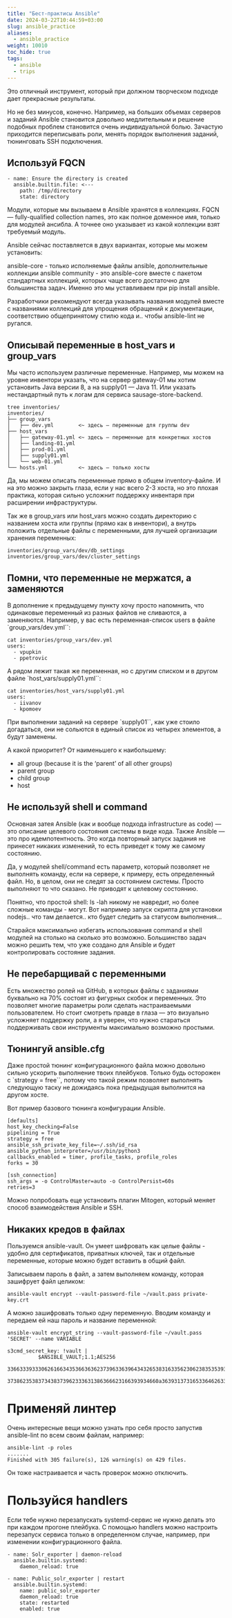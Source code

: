 ```yaml
---
title: "Бест-практисы Ansible"
date: 2024-03-22T10:44:59+03:00
slug: ansible_practice
aliases:
  - ansible_practice
weight: 10010
toc_hide: true
tags:
  - ansible
  - trips
---
```


Это отличный инструмент, который при должном творческом подходе дает прекрасные результаты.

Но не без минусов, конечно. Например, на больших объемах серверов и заданий Ansible становится довольно медлительным и решение подобных проблем становится очень индивидуальной болью. Зачастую приходится переписывать роли, менять порядок выполнения заданий, тюнинговать SSH подключения.

## Используй FQCN

```
- name: Ensure the directory is created
  ansible.builtin.file: <---
    path: /tmp/directory
    state: directory
```
Модули, которые мы вызываем в Ansible хранятся в коллекциях. FQCN — fully-qualified collection names, это как полное доменное имя, только для модулей ансибла. А точнее оно указывает из какой коллекции взят требуемый модуль.

Ansible сейчас поставляется в двух вариантах, которые мы можем установить:

ansible-core - только исполняемые файлы ansible, дополнительные коллекции ansible community - это ansible-core вместе с пакетом стандартных коллекций, которых чаще всего достаточно для большинства задач. Именно это мы уставливаем при pip install ansible.

Разработчики рекомендуют всегда указывать названия модулей вместе с названиями коллекций для упрощения обращений к документации, соответствию общепринятому стилю кода и.. чтобы ansible-lint не ругался.

## Описывай переменные в host_vars и group_vars

Мы часто используем различные переменные. Например, мы можем на уровне инвентори указать, что на сервер gateway-01 мы хотим установить Java версии 8, а на supply01 — Java 11. Или указать нестандартный путь к логам для сервиса sausage-store-backend.
```
tree inventories/
inventories/
├── group_vars
│   ├── dev.yml        <~ здесь — переменные для группы dev
├── host_vars
│   ├── gateway-01.yml <~ здесь — переменные для конкретных хостов
│   ├── landing-01.yml
│   ├── prod-01.yml
│   ├── supply01.yml
│   └── web-01.yml
└── hosts.yml          <~ здесь — только хосты
```
Да, мы можем описать переменные прямо в общем inventory-файле. И на это можно закрыть глаза, если у нас всего 2-3 хоста, но это плохая практика, которая сильно усложнит поддержку инвентаря при расширении инфраструктуры.

Так же в group_vars или host_vars можно создать директорию с названием хоста или группы (прямо как в инвентори), а внутрь положить отдельные файлы с переменными, для лучшей организации хранения переменных:
```
inventories/group_vars/dev/db_settings
inventories/group_vars/dev/cluster_settings
```

## Помни, что переменные не мержатся, а заменяются

В дополнение к предыдущему пункту хочу просто напомнить, что одинаковые переменный из разных файлов не сливаются, а заменяются. Например, у вас есть переменная-список users в файле `group_vars/dev.yml``:
```
cat inventories/group_vars/dev.yml
users:
  - vpupkin
  - ppetrovic
```
А рядом лежит такая же переменная, но с другим списком и в другом файле `host_vars/supply01.yml``:
```
cat inventories/host_vars/supply01.yml
users:
  - iivanov
  - kpomoev
```
При выполнении заданий на сервере `supply01``, как уже стоило догадаться, они не сольются в единый список из четырех элементов, а будут заменены.

А какой приоритет? От наименьшего к наибольшему:

- all group (because it is the ‘parent’ of all other groups)
- parent group
- child group
- host

## Не используй shell и command

Основная затея Ansible (как и вообще подхода infrastructure as code) — это описание целевого состояния системы в виде кода. Также Ansible — это про идемпотентность. Это когда повторный запуск задания не принесет никаких изменений, то есть приведет к тому же самому состоянию.

Да, у модулей shell/command есть параметр, который позволяет не выполнять команду, если на сервере, к примеру, есть определенный файл. Но, в целом, они не следят за состоянием системы. Просто выполняют то что сказано. Не приводят к целевому состоянию.

Понятно, что простой shell: ls -lah никому не навредит, но более сложные команды - могут. Вот например запуск скрипта для установки nodejs.. что там делается.. кто будет следить за статусом выполнения…

Старайся максимально избегать использования command и shell модулей на столько на сколько это возможно. Большинство задач можно решить тем, что уже создано для Ansible и будет контролировать состояние задания.

## Не перебарщивай с переменными

Есть множество ролей на GitHub, в которых файлы с заданиями буквально на 70% состоят из фигурных скобок и переменных. Это позволяет многие параметры роли сделать настраиваемыми пользователем. Но стоит смотреть правде в глаза — это визуально усложняет поддержку роли, а я уверен, что нужно стараться поддерживать свои инструменты максимально возможно простыми.

## Тюнингуй ansible.cfg

Даже простой тюнинг конфигурационного файла можно довольно сильно ускорить выполнение твоих плейбуков. Только будь осторожен с `strategy = free``, потому что такой режим позволяет выполнять следующую таску не дожидаясь пока предыдущая выполнится на другом хосте.

Вот пример базового тюнинга конфигурации Ansible.
```
[defaults]
host_key_checking=False
pipelining = True
strategy = free
ansible_ssh_private_key_file=~/.ssh/id_rsa
ansible_python_interpreter=/usr/bin/python3
callbacks_enabled = timer, profile_tasks, profile_roles
forks = 30

[ssh_connection]
ssh_args = -o ControlMaster=auto -o ControlPersist=60s
retries=3
```
Можно попробовать еще установить плагин Mitogen, который меняет способ взаимодействия Ansible и SSH.

## Никаких кредов в файлах

Пользуемся ansible-vault. Он умеет шифровать как целые файлы - удобно для сертификатов, приватных ключей, так и отдельные переменные, которые можно будет вставить в общий файл.

Записываем пароль в файл, а затем выполняем команду, которая зашифрует файл целиком:
```
ansible-vault encrypt --vault-password-file ~/vault.pass private-key.crt
```

А можно зашифровать только одну переменную. Вводим команду и передаем ей наш пароль и название переменной:
```
ansible-vault encrypt_string --vault-password-file ~/vault.pass 'SECRET' --name VARIABLE
```
```
s3cmd_secret_key: !vault |
          $ANSIBLE_VAULT;1.1;AES256
          33663339333062616634353663636237396336396434326538316335623062383535393736643937
          3738623538373438373962333631386366623166393934660a363931373165336462633361373835
```
# Применяй линтер

Очень интересные вещи можно узнать про себя просто запустив ansible-lint по всем своим файлам, например:
```
ansible-lint -p roles
.......
Finished with 305 failure(s), 126 warning(s) on 429 files.
```
Он тоже настраивается и часть проверок можно отключить.

# Пользуйся handlers

Если тебе нужно перезапускать systemd-сервис не нужно делать это при каждом прогоне плейбука. С помощью handlers можно настроить перезапуск сервиса только в определенном случае, например, при изменении конфигурационного файла.
```
- name: Solr_exporter | daemon-reload
  ansible.builtin.systemd:
    daemon_reload: true

- name: Public_solr_exporter | restart
  ansible.builtin.systemd:
    name: public_solr_exporter
    daemon_reload: true
    state: restarted
    enabled: true
```



